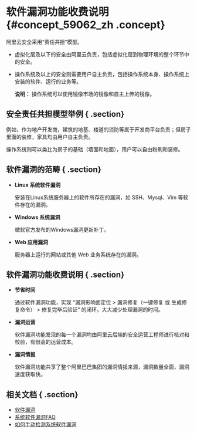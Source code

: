 # 软件漏洞功能收费说明 {#concept_59062_zh .concept}

阿里云安全采用“责任共担”模型。

-   虚拟化层及以下的安全由阿里云负责，包括虚拟化层到物理环境的整个环节中的安全。
-   操作系统及以上的安全则需要用户自主负责，包括操作系统本身、操作系统上安装的软件、运行的业务等。

    **说明：** 操作系统可以使用镜像市场的镜像和自主上传的镜像。


## 安全责任共担模型举例 { .section}

例如，作为地产开发商，建筑的地基、楼道的消防等属于开发商平台负责；但房子里面的装修，家具均由用户自主负责。

操作系统则可以类比为房子的基础（墙面和地面），用户可以自由粉刷和装修。

## 软件漏洞的范畴 { .section}

-   **Linux 系统软件漏洞** 

    安装在Linux系统服务器上的软件所存在的漏洞，如 SSH、Mysql、Vim 等软件存在的漏洞。

-   **Windows 系统漏洞** 

    微软官方发布的Windows漏洞更新补丁。

-   **Web 应用漏洞** 

    服务器上运行的网站或其他 Web 业务系统存在的漏洞。


## 软件漏洞功能收费说明 { .section}

-   **节省时间** 

    通过软件漏洞功能，实现 “漏洞影响面定位 \> 漏洞修复（一键修复 或 生成修复命令） \> 修复完毕后验证” 的闭环，大大减少处理漏洞的时间。

-   **漏洞运营** 

    软件漏洞功能发现的每一个漏洞均由阿里云后端的安全运营工程师进行核对和校验，有很高的运营成本。

-   **漏洞情报** 

    软件漏洞功能共享了整个阿里巴巴集团的漏洞情报来源，漏洞数量全面，漏洞速度获取快。


## 相关文档 { .section}

-   [软件漏洞](../../../../../cn.zh-CN/.md#) 
-   [系统软件漏洞FAQ](cn.zh-CN/常见问题/常见问题隐藏目录/Linux软件漏洞FAQ.md#) 
-   [如何手动检测系统软件漏洞](cn.zh-CN/常见问题/常见问题隐藏目录/如何手动检测系统软件漏洞.md#) 

